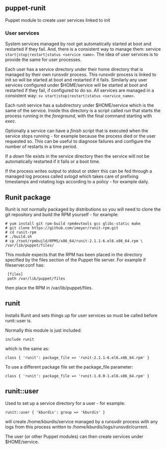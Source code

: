 ## puppet-runit

Puppet module to create user services linked to init

### User services

System services managed by root get automatically started at boot and restarted
if they fail. And, there is a consistent way to manage them: service
`start|stop|restart|status <service name>`.  The idea of user services is to 
provide the same for user processes.

Each user has a service directory under their home directory that is managed by
their own runsvdir process.  This runsvdir process is linked to init so will be
started at boot and restarted if it fails.  Similarly any user services
configured under $HOME/service will be started at boot and restarted if they
fail, if configured to do so.  All services are managed in a consistent way:
`sv start|stop|restart|status <service_name>`.

Each runit service has a subdirectory under $HOME/service which is the same of
the service.  Inside this directory is a script called *run* that starts the
process running in the _foreground_, with the final command starting with
*exec*.

Optionally a service can have a *finish* script that is executed when the
service stops running - for example because the process died or the user
requested so.  This can be useful to diagnose failures and configure the number
of restarts in a time period.

If a _down_ file exists in the service directory then the service will not be
automatically restarted if it fails or a boot time.

If the process writes output to stdout or stderr this can be fed through a
managed log process called svlogd which takes care of prefixing timestamps and
rotating logs according to a policy - for example daily.

## Runit package

Runit is not normally packaged by distributions so you will need to clone the
git repository and build the RPM yourself - for example:

    # yum install git rpm-build rpmdevtools gcc glibc-static make
    # git clone https://github.com/imeyer/runit-rpm.git
    # cd runit-rpm
    # ./build.sh
    # cp /root/rpmbuild/RPMS/x86_64/runit-2.1.1-6.el6.x86_64.rpm \
    /var/lib/puppet/files/

This module expects that the RPM has been placed in the directory specified by
the files section of the Puppet file server.  For example if fileserver.conf
has:

     [files]
     path /var/lib/puppet/files

then place the RPM in /var/lib/puppet/files.  

## runit

Installs Runit and sets things up for user services so must be called 
before runit::user is.

Normally this module is just included:

    include runit

which is the same as:

    class { 'runit': package_file => 'runit-2.1.1-6.el6.x86_64.rpm' }

To use a different package file set the package_file parameter:

    class { 'runit': package_file => 'runit-1.8.0-1.el6.x86_64.rpm' }

## runit::user

Used to set up a service directory for a user - for example:

    runit::user { 'kburdis': group => 'kburdis' }

will create /home/kburdis/service managed by a runsvdir process with any logs
from this process written to /home/kburdis/logs/runsvdir/current.

The user (or other Puppet modules) can then create services under
$HOME/service.

